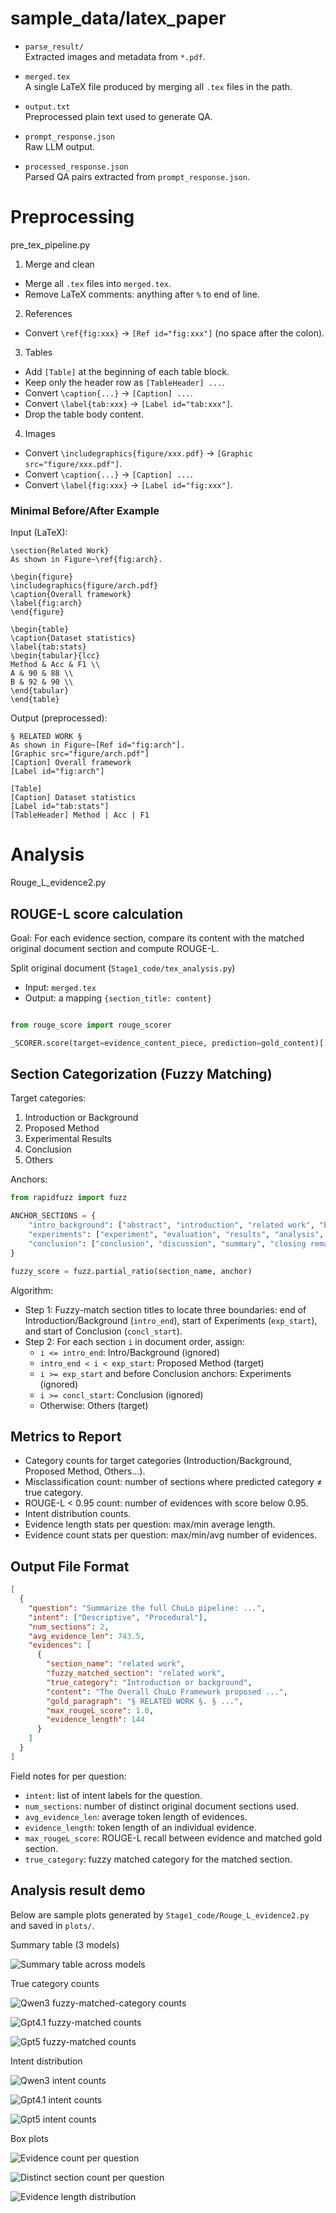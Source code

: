 # sample_data/latex_paper

- `parse_result/`  
  Extracted images and metadata from `*.pdf`.

- `merged.tex`  
  A single LaTeX file produced by merging all `.tex` files in the path.

- `output.txt`  
  Preprocessed plain text used to generate QA.

- `prompt_response.json`  
  Raw LLM output.

- `processed_response.json`  
  Parsed QA pairs extracted from `prompt_response.json`.


# Preprocessing

pre_tex_pipeline.py

1) Merge and clean
- Merge all `.tex` files into `merged.tex`.
- Remove LaTeX comments: anything after `%` to end of line.

2) References
- Convert `\ref{fig:xxx}` → `[Ref id="fig:xxx"]` (no space after the colon).

3) Tables
- Add `[Table]` at the beginning of each table block.
- Keep only the header row as `[TableHeader] ...`.
- Convert `\caption{...}` → `[Caption] ...`.
- Convert `\label{tab:xxx}` → `[Label id="tab:xxx"]`.
- Drop the table body content.

4) Images
- Convert `\includegraphics{figure/xxx.pdf}` → `[Graphic src="figure/xxx.pdf"]`.
- Convert `\caption{...}` → `[Caption] ...`.
- Convert `\label{fig:xxx}` → `[Label id="fig:xxx"]`.


### Minimal Before/After Example

Input (LaTeX):

```
\section{Related Work}
As shown in Figure~\ref{fig:arch}.

\begin{figure}
\includegraphics{figure/arch.pdf}
\caption{Overall framework}
\label{fig:arch}
\end{figure}

\begin{table}
\caption{Dataset statistics}
\label{tab:stats}
\begin{tabular}{lcc}
Method & Acc & F1 \\
A & 90 & 88 \\
B & 92 & 90 \\
\end{tabular}
\end{table}
```

Output (preprocessed):

```
§ RELATED WORK §
As shown in Figure~[Ref id="fig:arch"].
[Graphic src="figure/arch.pdf"]
[Caption] Overall framework
[Label id="fig:arch"]

[Table]
[Caption] Dataset statistics
[Label id="tab:stats"]
[TableHeader] Method | Acc | F1
```


# Analysis

Rouge_L_evidence2.py

## ROUGE-L score calculation

Goal: For each evidence section, compare its content with the matched original document section and compute ROUGE-L.

Split original document (`Stage1_code/tex_analysis.py`)
- Input: `merged.tex`
- Output: a mapping `{section_title: content}`

```python

from rouge_score import rouge_scorer

_SCORER.score(target=evidence_content_piece, prediction=gold_content)['rougeL'].recall
```

## Section Categorization (Fuzzy Matching)

Target categories:
1. Introduction or Background
2. Proposed Method
3. Experimental Results
4. Conclusion
5. Others

Anchors:
```python
from rapidfuzz import fuzz

ANCHOR_SECTIONS = {
    "intro_background": ["abstract", "introduction", "related work", "background", "preliminaries", "literature review"],
    "experiments": ["experiment", "evaluation", "results", "analysis", "experiment & analysis"],
    "conclusion": ["conclusion", "discussion", "summary", "closing remarks", "limitations"],
}

fuzzy_score = fuzz.partial_ratio(section_name, anchor)
```

Algorithm:
- Step 1: Fuzzy-match section titles to locate three boundaries: end of Introduction/Background (`intro_end`), start of Experiments (`exp_start`), and start of Conclusion (`concl_start`).
- Step 2: For each section `i` in document order, assign:
  - `i <= intro_end`: Intro/Background (ignored)
  - `intro_end < i < exp_start`: Proposed Method (target)
  - `i >= exp_start` and before Conclusion anchors: Experiments (ignored)
  - `i >= concl_start`: Conclusion (ignored)
  - Otherwise: Others (target)


## Metrics to Report
- Category counts for target categories (Introduction/Background, Proposed Method, Others...).
- Misclassification count: number of sections where predicted category ≠ true category.
- ROUGE-L < 0.95 count: number of evidences with score below 0.95.
- Intent distribution counts.
- Evidence length stats per question: max/min average length.
- Evidence count stats per question: max/min/avg number of evidences.


## Output File Format

```json
[
  {
    "question": "Summarize the full ChuLo pipeline: ...",
    "intent": ["Descriptive", "Procedural"],
    "num_sections": 2,
    "avg_evidence_len": 743.5,
    "evidences": [
      {
        "section_name": "related work",
        "fuzzy_matched_section": "related work",
        "true_category": "Introduction or background",
        "content": "The Overall ChuLo Framework proposed ...",
        "gold_paragraph": "§ RELATED WORK §. § ...",
        "max_rougeL_score": 1.0,
        "evidence_length": 144
      }
    ]
  }
]
```

Field notes for per question:
- `intent`: list of intent labels for the question.
- `num_sections`: number of distinct original document sections used.
- `avg_evidence_len`: average token length of evidences.
- `evidence_length`: token length of an individual evidence.
- `max_rougeL_score`: ROUGE-L recall between evidence and matched gold section.
- `true_category`: fuzzy matched category for the matched section.


## Analysis result demo

Below are sample plots generated by `Stage1_code/Rouge_L_evidence2.py` and saved in `plots/`.

Summary table (3 models)

![Summary table across models](plots/3model_result_table.png)

True category counts

![Qwen3 fuzzy-matched-category counts](plots/bar_Qwen3_fuzzy_matched_category_count.png)

![Gpt4.1 fuzzy-matched counts](plots/bar_Gpt4_fuzzy_matched_category_count.png)

![Gpt5 fuzzy-matched counts](plots/bar_Gpt5_fuzzy_matched_category_count.png)

Intent distribution

![Qwen3 intent counts](plots/bar_Qwen3_intent_count.png)

![Gpt4.1 intent counts](plots/bar_Gpt4_intent_count.png)

![Gpt5 intent counts](plots/bar_Gpt5_intent_count.png)

Box plots

![Evidence count per question](plots/box_plot3_Evidence%20Count.png)

![Distinct section count per question](plots/box_plot3_Distinct%20Section%20Count.png)

![Evidence length distribution](plots/box_plot3_Evidence%20Length.png)
